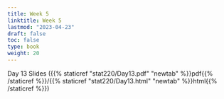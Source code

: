 ```yaml
---
title: Week 5 
linktitle: Week 5
lastmod: "2023-04-23"
draft: false  
toc: false  
type: book  
weight: 20
---
```




Day 13 Slides ({{% staticref "stat220/Day13.pdf" "newtab" %}}pdf{{% /staticref %}}/{{% staticref "stat220/Day13.html" "newtab" %}}html{{% /staticref %}})





